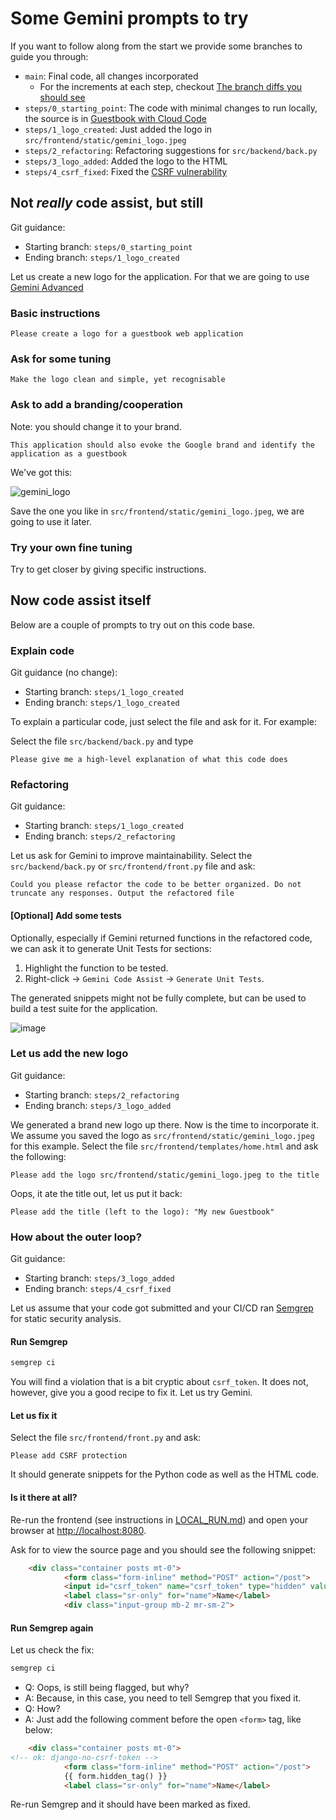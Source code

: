 # Some Gemini prompts to try

If you want to follow along from the start we provide some branches to guide you through:

* `main`: Final code, all changes incorporated
  * For the increments at each step, checkout [The branch diffs you should see](./BRANCH_DIFFS.md)
* `steps/0_starting_point`: The code with minimal changes to run locally, the source is in [Guestbook with Cloud Code](https://github.com/GoogleCloudPlatform/cloud-code-samples/tree/v1/python/python-guestbook)
* `steps/1_logo_created`: Just added the logo in ``src/frontend/static/gemini_logo.jpeg``
* ``steps/2_refactoring``: Refactoring suggestions for ``src/backend/back.py``
* ``steps/3_logo_added``: Added the logo to the HTML
* ``steps/4_csrf_fixed``: Fixed the [CSRF vulnerability](https://owasp.org/www-community/attacks/csrf)

## Not *really* code assist, but still

Git guidance:

* Starting branch: ``steps/0_starting_point``
* Ending branch: ``steps/1_logo_created``

Let us create a new logo for the application.
For that we are going to use [Gemini Advanced](https://gemini.google.com/)

### Basic instructions

```text
Please create a logo for a guestbook web application
```

### Ask for some tuning

```text
Make the logo clean and simple, yet recognisable
```

### Ask to add a branding/cooperation

Note: you should change it to your brand.

```text
This application should also evoke the Google brand and identify the application as a guestbook
```

We've got this:

![gemini_logo](./src/frontend/static/gemini_logo.jpeg)

Save the one you like in ``src/frontend/static/gemini_logo.jpeg``, we are going to use it later.

### Try your own fine tuning

Try to get closer by giving specific instructions.

## Now code assist itself

Below are a couple of prompts to try out on this code base.

### Explain code

Git guidance (no change):

* Starting branch: ``steps/1_logo_created``
* Ending branch: ``steps/1_logo_created``

To explain a particular code, just select the file and ask for it. For example:

Select the file ``src/backend/back.py`` and type

```text
Please give me a high-level explanation of what this code does
```

### Refactoring

Git guidance:

* Starting branch: ``steps/1_logo_created``
* Ending branch: ``steps/2_refactoring``

Let us ask for Gemini to improve maintainability. Select the ``src/backend/back.py`` or ``src/frontend/front.py`` file and ask:

```text
Could you please refactor the code to be better organized. Do not truncate any responses. Output the refactored file
```

#### [Optional] Add some tests

Optionally, especially if Gemini returned functions in the refactored code, we can ask it to generate Unit Tests for sections:

1. Highlight the function to be tested.
2. Right-click -> `Gemini Code Assist` -> `Generate Unit Tests`.

The generated snippets might not be fully complete, but can be used to build a test suite for the application.

![image](img/code-assist-generate-unit-tests.png)

### Let us add the new logo

Git guidance:

* Starting branch: ``steps/2_refactoring``
* Ending branch: ``steps/3_logo_added``


We generated a brand new logo up there. 
Now is the time to incorporate it.
We assume you saved the logo as ``src/frontend/static/gemini_logo.jpeg`` for this example.
Select the file ``src/frontend/templates/home.html`` and ask the following:

```text
Please add the logo src/frontend/static/gemini_logo.jpeg to the title
```

Oops, it ate the title out, let us put it back:

```text
Please add the title (left to the logo): "My new Guestbook"
```

### How about the outer loop?

Git guidance:

* Starting branch: ``steps/3_logo_added``
* Ending branch: ``steps/4_csrf_fixed``

Let us assume that your code got submitted and your CI/CD ran [Semgrep](https://semgrep.dev/) for static security analysis.

#### Run Semgrep

```bash
semgrep ci
```

You will find a violation that is a bit cryptic about ``csrf_token``.
It does not, however, give you a good recipe to fix it. 
Let us try Gemini.

#### Let us fix it

Select the file ``src/frontend/front.py`` and ask:

```text
Please add CSRF protection
```

It should generate snippets for the Python code as well as the HTML code.

#### Is it there at all?

Re-run the frontend (see instructions in [LOCAL_RUN.md](./LOCAL_RUN.md)) and open your browser at [http://localhost:8080](http://localhost:8080).

Ask for to view the source page and you should see the following snippet:

```html
    <div class="container posts mt-0">
            <form class="form-inline" method="POST" action="/post">
            <input id="csrf_token" name="csrf_token" type="hidden" value="IjMwNWI0NzIxZmU2MTRiOWMyMGY1NTE4YWQzNmRmNzhmM2FmNzE5YTki.ZlXAsA.uIenYsnVxq7KGzBCnZlguZYtFHw">
            <label class="sr-only" for="name">Name</label>
            <div class="input-group mb-2 mr-sm-2">
```

#### Run Semgrep again

Let us check the fix:

```bash
semgrep ci
```

* Q: Oops, is still being flagged, but why? 
* A: Because, in this case, you need to tell Semgrep that you fixed it.
* Q: How?
* A: Just add the following comment before the open `<form>` tag, like below:

```html
    <div class="container posts mt-0">
<!-- ok: django-no-csrf-token -->
            <form class="form-inline" method="POST" action="/post">
            {{ form.hidden_tag() }}
            <label class="sr-only" for="name">Name</label>

```

Re-run Semgrep and it should have been marked as fixed.

